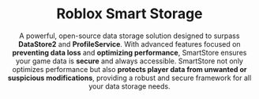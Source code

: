 <h1 align="center">Roblox Smart Storage</h1>

<p align="center">A powerful, open-source data storage solution designed to surpass <strong>DataStore2</strong> and <strong>ProfileService</strong>. With advanced features focused on <strong>preventing data loss</strong> and <strong>optimizing performance</strong>, SmartStore ensures your game data is <strong>secure</strong> and always accessible. SmartStore not only optimizes performance but also <strong>protects player data from unwanted or suspicious modifications</strong>, providing a robust and secure framework for all your data storage needs.</p>
